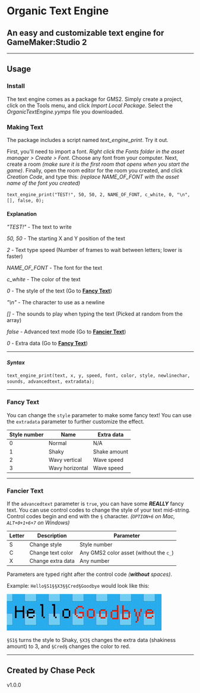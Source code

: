 # **Organic Text Engine**
## An easy and customizable text engine for GameMaker:Studio 2
---
## **Usage**
### **Install**
The text engine comes as a package for GMS2. Simply create a project, click on the Tools menu, and click *Import Local Package*. Select the *OrganicTextEngine.yymps* file you downloaded.
### **Making Text**
The package includes a script named *text_engine_print*. Try it out.

First, you'll need to import a font. *Right click the Fonts folder in the asset manager > Create > Font*. Choose any font from your computer. Next, create a room *(make sure it is the first room that opens when you start the game)*. Finally, open the room editor for the room you created, and click *Creation Code*, and type this: *(replace NAME_OF_FONT with the asset name of the font you created)*

    text_engine_print("TEST!", 50, 50, 2, NAME_OF_FONT, c_white, 0, "\n", [], false, 0);

#### **Explanation**
*"TEST!"* - The text to write

*50, 50* - The starting X and Y position of the text

*2* - Text type speed (Number of frames to wait between letters; lower is faster)

*NAME_OF_FONT* - The font for the text

*c_white* - The color of the text

*0* - The style of the text (Go to [**Fancy Text**](#fancy-text))

*"\n"* - The character to use as a newline

*[]* - The sounds to play when typing the text (Picked at random from the array)

*false* - Advanced text mode (Go to [**Fancier Text**](#fancier-text))

*0* - Extra data (Go to [**Fancy Text**](#fancy-text))

---

#### ***Syntax***

    text_engine_print(text, x, y, speed, font, color, style, newlinechar, sounds, advancedtext, extradata);

---

### **Fancy Text**

You can change the ```style``` parameter to make some fancy text! You can use the ```extradata``` parameter to further customize the effect.

|Style number |Name | Extra data |
--- | --- | ---
|0|Normal|N/A
|1|Shaky|Shake amount
|2|Wavy vertical|Wave speed
|3|Wavy horizontal|Wave speed

---

### **Fancier Text**

If the ```advancedtext``` parameter is ```true```, you can have some ***REALLY*** fancy text. You can use control codes to change the style of your text mid-string. Control codes begin and end with the ```§``` character. *(```OPTION+6``` on Mac, ```ALT+0+1+6+7``` on Windows)*

|Letter|Description | Parameter |
--- | --- | ---
|S |Change style|Style number
|C |Change text color|Any GMS2 color asset (without the ```c_```)
|X |Change extra data|Any number

Parameters are typed right after the control code *(**without** spaces)*. 

Example: ```Hello§S1§§X3§§Cred§Goodbye``` would look like this:

![Example](example.gif)

```§S1§``` turns the style to Shaky, ```§X3§``` changes the extra data (shakiness amount) to 3, and ```§Cred§``` changes the color to red.

---

## Created by Chase Peck
v1.0.0